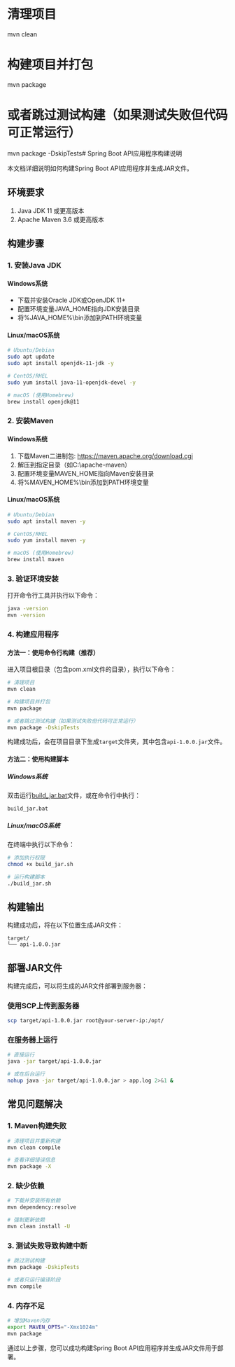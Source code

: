 # 清理项目
mvn clean

# 构建项目并打包
mvn package

# 或者跳过测试构建（如果测试失败但代码可正常运行）
mvn package -DskipTests# Spring Boot API应用程序构建说明

本文档详细说明如何构建Spring Boot API应用程序并生成JAR文件。

## 环境要求

1. Java JDK 11 或更高版本
2. Apache Maven 3.6 或更高版本

## 构建步骤

### 1. 安装Java JDK

#### Windows系统
- 下载并安装Oracle JDK或OpenJDK 11+
- 配置环境变量JAVA_HOME指向JDK安装目录
- 将%JAVA_HOME%\bin添加到PATH环境变量

#### Linux/macOS系统
```bash
# Ubuntu/Debian
sudo apt update
sudo apt install openjdk-11-jdk -y

# CentOS/RHEL
sudo yum install java-11-openjdk-devel -y

# macOS (使用Homebrew)
brew install openjdk@11
```

### 2. 安装Maven

#### Windows系统
1. 下载Maven二进制包: https://maven.apache.org/download.cgi
2. 解压到指定目录（如C:\apache-maven）
3. 配置环境变量MAVEN_HOME指向Maven安装目录
4. 将%MAVEN_HOME%\bin添加到PATH环境变量

#### Linux/macOS系统
```bash
# Ubuntu/Debian
sudo apt install maven -y

# CentOS/RHEL
sudo yum install maven -y

# macOS (使用Homebrew)
brew install maven
```

### 3. 验证环境安装

打开命令行工具并执行以下命令：
```bash
java -version
mvn -version
```

### 4. 构建应用程序

#### 方法一：使用命令行构建（推荐）

进入项目根目录（包含pom.xml文件的目录），执行以下命令：

```bash
# 清理项目
mvn clean

# 构建项目并打包
mvn package

# 或者跳过测试构建（如果测试失败但代码可正常运行）
mvn package -DskipTests
```

构建成功后，会在项目目录下生成`target`文件夹，其中包含`api-1.0.0.jar`文件。

#### 方法二：使用构建脚本

##### Windows系统
双击运行[build_jar.bat](file:///H:/ToolManagmentAPP/server-example/build_jar.bat)文件，或在命令行中执行：
```cmd
build_jar.bat
```

##### Linux/macOS系统
在终端中执行以下命令：
```bash
# 添加执行权限
chmod +x build_jar.sh

# 运行构建脚本
./build_jar.sh
```

## 构建输出

构建成功后，将在以下位置生成JAR文件：
```
target/
└── api-1.0.0.jar
```

## 部署JAR文件

构建完成后，可以将生成的JAR文件部署到服务器：

### 使用SCP上传到服务器
```bash
scp target/api-1.0.0.jar root@your-server-ip:/opt/
```

### 在服务器上运行
```bash
# 直接运行
java -jar target/api-1.0.0.jar

# 或在后台运行
nohup java -jar target/api-1.0.0.jar > app.log 2>&1 &
```

## 常见问题解决

### 1. Maven构建失败
```bash
# 清理项目并重新构建
mvn clean compile

# 查看详细错误信息
mvn package -X
```

### 2. 缺少依赖
```bash
# 下载并安装所有依赖
mvn dependency:resolve

# 强制更新依赖
mvn clean install -U
```

### 3. 测试失败导致构建中断
```bash
# 跳过测试构建
mvn package -DskipTests

# 或者只运行编译阶段
mvn compile
```

### 4. 内存不足
```bash
# 增加Maven内存
export MAVEN_OPTS="-Xmx1024m"
mvn package
```

通过以上步骤，您可以成功构建Spring Boot API应用程序并生成JAR文件用于部署。